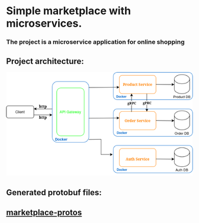 # Simple marketplace with microservices.

### The project is a microservice application for online shopping

## Project architecture:
![Диграмма проекта](images/diagram.png) 

## Generated protobuf files:
## [marketplace-protos](https://github.com/shoksin/marketplace-protos) ##
